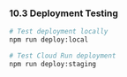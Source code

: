 ### 10.3 Deployment Testing
```bash
# Test deployment locally
npm run deploy:local

# Test Cloud Run deployment
npm run deploy:staging
```
